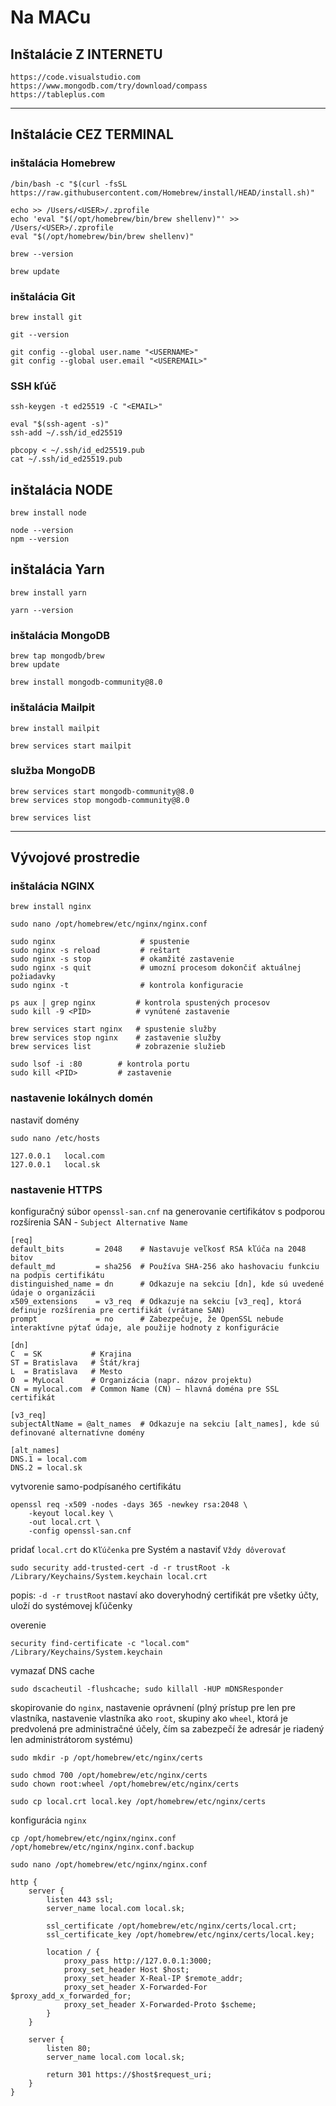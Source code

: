 # Na MACu

## Inštalácie Z INTERNETU

```
https://code.visualstudio.com
https://www.mongodb.com/try/download/compass
https://tableplus.com
```

---

## Inštalácie CEZ TERMINAL

### inštalácia Homebrew

```
/bin/bash -c "$(curl -fsSL https://raw.githubusercontent.com/Homebrew/install/HEAD/install.sh)"

echo >> /Users/<USER>/.zprofile
echo 'eval "$(/opt/homebrew/bin/brew shellenv)"' >> /Users/<USER>/.zprofile
eval "$(/opt/homebrew/bin/brew shellenv)"

brew --version

brew update
```

### inštalácia Git

```
brew install git

git --version

git config --global user.name "<USERNAME>"
git config --global user.email "<USEREMAIL>"
```

### SSH kľúč

```
ssh-keygen -t ed25519 -C "<EMAIL>"

eval "$(ssh-agent -s)"
ssh-add ~/.ssh/id_ed25519

pbcopy < ~/.ssh/id_ed25519.pub
cat ~/.ssh/id_ed25519.pub
```

## inštalácia NODE

```
brew install node

node --version
npm --version
```

## inštalácia Yarn

```
brew install yarn

yarn --version
```

### inštalácia MongoDB

```
brew tap mongodb/brew
brew update

brew install mongodb-community@8.0
```

### inštalácia Mailpit

```
brew install mailpit

brew services start mailpit
```

### služba MongoDB

```
brew services start mongodb-community@8.0
brew services stop mongodb-community@8.0

brew services list
```

---

## Vývojové prostredie

### inštalácia NGINX

```
brew install nginx
```

```
sudo nano /opt/homebrew/etc/nginx/nginx.conf
```

```
sudo nginx                   # spustenie
sudo nginx -s reload         # reštart
sudo nginx -s stop           # okamžité zastavenie
sudo nginx -s quit           # umozní procesom dokončiť aktuálnej požiadavky
sudo nginx -t                # kontrola konfiguracie

ps aux | grep nginx         # kontrola spustených procesov
sudo kill -9 <PID>          # vynútené zastavenie

brew services start nginx   # spustenie služby
brew services stop nginx    # zastavenie služby
brew services list          # zobrazenie služieb

sudo lsof -i :80        # kontrola portu
sudo kill <PID>         # zastavenie
```

### nastavenie lokálnych domén

nastaviť domény

```
sudo nano /etc/hosts

127.0.0.1   local.com
127.0.0.1   local.sk
```

### nastavenie HTTPS

konfiguračný súbor `openssl-san.cnf` na generovanie certifikátov s podporou rozšírenia SAN - `Subject Alternative Name`

```
[req]
default_bits       = 2048    # Nastavuje veľkosť RSA kľúča na 2048 bitov
default_md         = sha256  # Používa SHA-256 ako hashovaciu funkciu na podpis certifikátu
distinguished_name = dn      # Odkazuje na sekciu [dn], kde sú uvedené údaje o organizácii
x509_extensions    = v3_req  # Odkazuje na sekciu [v3_req], ktorá definuje rozšírenia pre certifikát (vrátane SAN)
prompt             = no      # Zabezpečuje, že OpenSSL nebude interaktívne pýtať údaje, ale použije hodnoty z konfigurácie

[dn]
C  = SK           # Krajina
ST = Bratislava   # Štát/kraj
L  = Bratislava   # Mesto
O  = MyLocal      # Organizácia (napr. názov projektu)
CN = mylocal.com  # Common Name (CN) – hlavná doména pre SSL certifikát

[v3_req]
subjectAltName = @alt_names  # Odkazuje na sekciu [alt_names], kde sú definované alternatívne domény

[alt_names]
DNS.1 = local.com
DNS.2 = local.sk
```

vytvorenie samo-podpísaného certifikátu

```
openssl req -x509 -nodes -days 365 -newkey rsa:2048 \
    -keyout local.key \
    -out local.crt \
    -config openssl-san.cnf
```

pridať `local.crt` do `Kľúčenka` pre Systém a nastaviť `Vždy dôverovať`

```
sudo security add-trusted-cert -d -r trustRoot -k /Library/Keychains/System.keychain local.crt
```

popis: `-d -r trustRoot` nastaví ako doveryhodný certifikát pre všetky účty, uloží do systémovej kľúčenky

overenie

```
security find-certificate -c "local.com" /Library/Keychains/System.keychain
```

vymazať DNS cache

```
sudo dscacheutil -flushcache; sudo killall -HUP mDNSResponder
```

skopirovanie do `nginx`, nastavenie oprávnení (plný prístup pre len pre vlastníka, nastavenie vlastníka ako `root`, skupiny ako `wheel`, ktorá je predvolená pre administračné účely, čím sa zabezpečí že adresár je riadený len administrátorom systému)

```
sudo mkdir -p /opt/homebrew/etc/nginx/certs

sudo chmod 700 /opt/homebrew/etc/nginx/certs
sudo chown root:wheel /opt/homebrew/etc/nginx/certs

sudo cp local.crt local.key /opt/homebrew/etc/nginx/certs
```

konfigurácia `nginx`

```
cp /opt/homebrew/etc/nginx/nginx.conf /opt/homebrew/etc/nginx/nginx.conf.backup

sudo nano /opt/homebrew/etc/nginx/nginx.conf
```

```
http {
    server {
        listen 443 ssl;
        server_name local.com local.sk;

        ssl_certificate /opt/homebrew/etc/nginx/certs/local.crt;
        ssl_certificate_key /opt/homebrew/etc/nginx/certs/local.key;

        location / {
            proxy_pass http://127.0.0.1:3000;
            proxy_set_header Host $host;
            proxy_set_header X-Real-IP $remote_addr;
            proxy_set_header X-Forwarded-For $proxy_add_x_forwarded_for;
            proxy_set_header X-Forwarded-Proto $scheme;
        }
    }

    server {
        listen 80;
        server_name local.com local.sk;

        return 301 https://$host$request_uri;
    }
}
```

